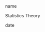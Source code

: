 <link href="../../whirlwind.css" rel="stylesheet">

<whirlheader>
    <p>name</p>
    <p>Statistics Theory</p>
    <p>date</p>
</whirlheader>

<!-- start typing here :) -->
